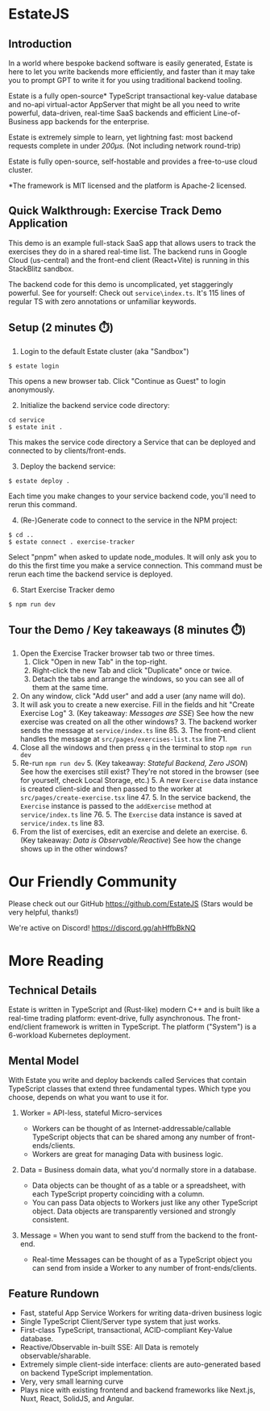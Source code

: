 # EstateJS

## Introduction
In a world where bespoke backend software is easily generated, Estate is here to let you write backends more efficiently,
and faster than it may take you to prompt GPT to write it for you using traditional backend tooling.

Estate is a fully open-source* TypeScript transactional key-value database and no-api virtual-actor AppServer that 
might be all you need to write powerful, data-driven, real-time SaaS backends and efficient Line-of-Business app 
backends for the enterprise.

Estate is extremely simple to learn, yet lightning fast: most backend requests complete in under _200μs._
(Not including network round-trip)

Estate is fully open-source, self-hostable and provides a free-to-use cloud cluster.

*The framework is MIT licensed and the platform is Apache-2 licensed.

## Quick Walkthrough: Exercise Track Demo Application
This demo is an example full-stack SaaS app that allows users to track the exercises they do in a shared real-time list.
The backend runs in Google Cloud (us-central) and the front-end client (React+Vite) is running in this StackBlitz sandbox.

The backend code for this demo is uncomplicated, yet staggeringly powerful. 
See for yourself: Check out `service\index.ts`. It's 115 lines of regular TS with zero annotations or 
unfamiliar keywords.

## Setup (2 minutes ⏱️)

1. Login to the default Estate cluster (aka "Sandbox")
```
$ estate login
```
This opens a new browser tab. Click "Continue as Guest" to login anonymously.

2. Initialize the backend service code directory:
```
cd service
$ estate init .
```
This makes the service code directory a Service that can be deployed and connected to by clients/front-ends.

3. Deploy the backend service:
```
$ estate deploy .
```
Each time you make changes to your service backend code, you'll need to rerun this command.

4. (Re-)Generate code to connect to the service in the NPM project:
```
$ cd ..
$ estate connect . exercise-tracker
```
Select "pnpm" when asked to update node_modules. It will only ask you to do this the first time you make a service connection.
This command must be rerun each time the backend service is deployed.

6. Start Exercise Tracker demo
```
$ npm run dev
```

## Tour the Demo / Key takeaways (8 minutes ⏱️)
1. Open the Exercise Tracker browser tab two or three times.
   1. Click "Open in new Tab" in the top-right.
   1. Right-click the new Tab and click "Duplicate" once or twice.
   1. Detach the tabs and arrange the windows, so you can see all of them at the same time.
2. On any window, click "Add user" and add a user (any name will do).
3. It will ask you to create a new exercise. Fill in the fields and hit "Create Exercise Log"
   3. (Key takeaway: _Messages are SSE_) See how the new exercise was created on all the other windows?
   3. The backend worker sends the message at `service/index.ts` line 85. 
   3. The front-end client handles the message at `src/pages/exercises-list.tsx` line 71.
4. Close all the windows and then press `q` in the terminal to stop `npm run dev`
5. Re-run `npm run dev`
   5. (Key takeaway: _Stateful Backend, Zero JSON_) See how the exercises still exist? They're not stored in the browser (see for 
   yourself, check Local Storage, etc.)
   5. A new `Exercise` data instance is created client-side and then passed to the worker at `src/pages/create-exercise.tsx` line 47.
   5. In the service backend, the `Exercise` instance is passed to the `addExercise` method at `service/index.ts` line 76.
   5. The `Exercise` data instance is saved at `service/index.ts` line 83.
6. From the list of exercises, edit an exercise and delete an exercise.
   6. (Key takeaway: _Data is Observable/Reactive_) See how the change shows up in the other windows?

# Our Friendly Community

Please check out our GitHub https://github.com/EstateJS
(Stars would be very helpful, thanks!)

We're active on Discord! https://discord.gg/ahHffbBkNQ

# More Reading

## Technical Details
Estate is written in TypeScript and (Rust-like) modern C++ and is built like a real-time trading platform: event-drive, fully asynchronous. The front-end/client framework is written in TypeScript. The platform ("System") is a 6-workload Kubernetes deployment.

## Mental Model
With Estate you write and deploy backends called Services that contain TypeScript classes that
extend three fundamental types. Which type you choose, depends on what you want to use it for.

1. Worker = API-less, stateful Micro-services
    * Workers can be thought of as Internet-addressable/callable TypeScript objects that can be shared among any number of front-ends/clients.
    * Workers are great for managing Data with business logic.

2. Data = Business domain data, what you'd normally store in a database.
    * Data objects can be thought of as a table or a spreadsheet, with each TypeScript property coinciding with a column.
    * You can pass Data objects to Workers just like any other TypeScript object. Data objects are transparently versioned and strongly consistent.

3. Message = When you want to send stuff from the backend to the front-end.
    * Real-time Messages can be thought of as a TypeScript object you can send from inside a Worker to any number of front-ends/clients.

## Feature Rundown
- Fast, stateful App Service Workers for writing data-driven business logic
- Single TypeScript Client/Server type system that just works.
- First-class TypeScript, transactional, ACID-compliant Key-Value database.
- Reactive/Observable in-built SSE: All Data is remotely observable/sharable.
- Extremely simple client-side interface: clients are auto-generated based on backend TypeScript implementation.
- Very, very small learning curve
- Plays nice with existing frontend and backend frameworks like Next.js, Nuxt, React, SolidJS, and Angular.